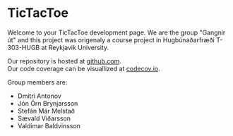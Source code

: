  TicTacToe
 ===========
 
Welcome to your TicTacToe development page. We are the group "Gangnir út" and this project was origenaly a course project in Hugbúnaðarfræði T-303-HUGB at Reykjavik University.

Our repository is hosted at [github.com](https://github.com/GengnirUt/tictactoe). \
Our code coverage can be visuallized at [codecov.io](<https://codecov.io/gh/GengnirUt/tictactoe>).

Group members are:
* Dmitri Antonov
* Jón Örn Brynjarsson
* Stefán Már Melstað
* Sævald Viðarsson
* Valdimar Baldvinsson


